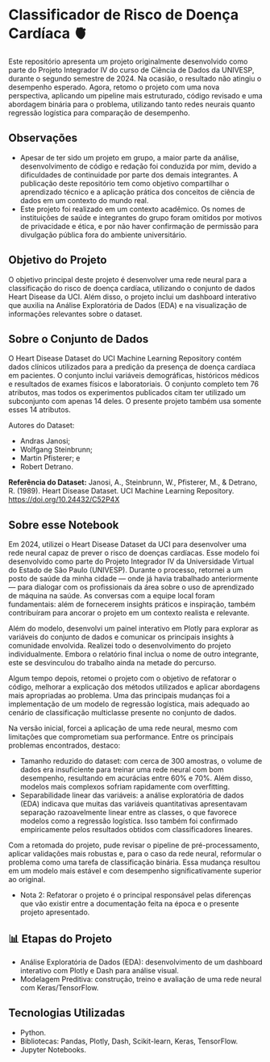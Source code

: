 # Classificador de Risco de Doença Cardíaca 🫀

Este repositório apresenta um projeto originalmente desenvolvido como parte do Projeto Integrador IV do curso de Ciência de Dados da UNIVESP, durante o segundo semestre de 2024. Na ocasião, o resultado não atingiu o desempenho esperado. Agora, retomo o projeto com uma nova perspectiva, aplicando um pipeline mais estruturado, código revisado e uma abordagem binária para o problema, utilizando tanto redes neurais quanto regressão logística para comparação de desempenho.

## Observações

* Apesar de ter sido um projeto em grupo, a maior parte da análise, desenvolvimento de código e redação foi conduzida por mim, devido a dificuldades de continuidade por parte dos demais integrantes. A publicação deste repositório tem como objetivo compartilhar o aprendizado técnico e a aplicação prática dos conceitos de ciência de dados em um contexto do mundo real.
* Este projeto foi realizado em um contexto acadêmico. Os nomes de instituições de saúde e integrantes do grupo foram omitidos por motivos de privacidade e ética, e por não haver confirmação de permissão para divulgação pública fora do ambiente universitário.

## Objetivo do Projeto

O objetivo principal deste projeto é desenvolver uma rede neural para a classificação do risco de doença cardíaca, utilizando o conjunto de dados Heart Disease da UCI. Além disso, o projeto inclui um dashboard interativo que auxilia na Análise Exploratória de Dados (EDA) e na visualização de informações relevantes sobre o dataset.

## Sobre o Conjunto de Dados

O Heart Disease Dataset do UCI Machine Learning Repository contém dados clínicos utilizados para a predição da presença de doença cardíaca em pacientes. O conjunto inclui variáveis demográficas, históricos médicos e resultados de exames físicos e laboratoriais. O conjunto completo tem 76 atributos, mas todos os experimentos publicados citam ter utilizado um subconjunto com apenas 14 deles. O presente projeto também usa somente esses 14 atributos.

Autores do Dataset:

* Andras Janosi;
* Wolfgang Steinbrunn;
* Martin Pfisterer; e
* Robert Detrano.

**Referência do Dataset:**
Janosi, A., Steinbrunn, W., Pfisterer, M., & Detrano, R. (1989). Heart Disease Dataset. UCI Machine Learning Repository.
https://doi.org/10.24432/C52P4X

## Sobre esse Notebook

Em 2024, utilizei o Heart Disease Dataset da UCI para desenvolver uma rede neural capaz de prever o risco de doenças cardíacas. Esse modelo foi desenvolvido como parte do Projeto Integrador IV da Universidade Virtual do Estado de São Paulo (UNIVESP). Durante o processo, retornei a um posto de saúde da minha cidade — onde já havia trabalhado anteriormente — para dialogar com os profissionais da área sobre o uso de aprendizado de máquina na saúde. As conversas com a equipe local foram fundamentais: além de fornecerem insights práticos e inspiração, também contribuíram para ancorar o projeto em um contexto realista e relevante.

Além do modelo, desenvolvi um painel interativo em Plotly para explorar as variáveis do conjunto de dados e comunicar os principais insights à comunidade envolvida. Realizei todo o desenvolvimento do projeto individualmente. Embora o relatório final inclua o nome de outro integrante, este se desvinculou do trabalho ainda na metade do percurso.

Algum tempo depois, retomei o projeto com o objetivo de refatorar o código, melhorar a explicação dos métodos utilizados e aplicar abordagens mais apropriadas ao problema. Uma das principais mudanças foi a implementação de um modelo de regressão logística, mais adequado ao cenário de classificação multiclasse presente no conjunto de dados.

Na versão inicial, forcei a aplicação de uma rede neural, mesmo com limitações que comprometiam sua performance. Entre os principais problemas encontrados, destaco:

* Tamanho reduzido do dataset: com cerca de 300 amostras, o volume de dados era insuficiente para treinar uma rede neural com bom desempenho, resultando em acurácias entre 60% e 70%. Além disso, modelos mais complexos sofriam rapidamente com overfitting.
* Separabilidade linear das variáveis: a análise exploratória de dados (EDA) indicava que muitas das variáveis quantitativas apresentavam separação razoavelmente linear entre as classes, o que favorece modelos como a regressão logística. Isso também foi confirmado empiricamente pelos resultados obtidos com classificadores lineares.

Com a retomada do projeto, pude revisar o pipeline de pré-processamento, aplicar validações mais robustas e, para o caso da rede neural, reformular o problema como uma tarefa de classificação binária. Essa mudança resultou em um modelo mais estável e com desempenho significativamente superior ao original.

* Nota 2: Refatorar o projeto é o principal responsável pelas diferenças que vão existir entre a documentação feita na época e o presente projeto apresentado.

## 📊 Etapas do Projeto

* Análise Exploratória de Dados (EDA): desenvolvimento de um dashboard interativo com Plotly e Dash para análise visual.
* Modelagem Preditiva: construção, treino e avaliação de uma rede neural com Keras/TensorFlow.

## Tecnologias Utilizadas

- Python.
- Bibliotecas: Pandas, Plotly, Dash, Scikit-learn, Keras, TensorFlow.
- Jupyter Notebooks.





